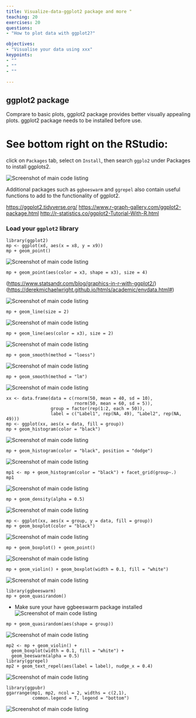 ```yaml
---
title: Visualize-data-ggplot2 package and more "
teaching: 20
exercises: 20
questions:
- "How to plot data with ggplot2?"

objectives:
- "Visualise your data using xxx"
keypoints:
- ""
- ""
- ""

---
```


## ggplot2 package 
Comprare to basic plots, ggplot2 package provides better visually appealing plots. ggplot2 package needs to be installed before use. 
# See bottom right on the RStudio:
click on `Packages` tab, select on `Install`, then search `ggplo2` under Packages to install ggplots2.


![Screenshot of main code listing](../fig/Visualize-your-data-16.png)


Additional packages such as `ggbeeswarm` and `ggrepel` also contain useful functions to add to the functionality of ggplot2.

https://ggplot2.tidyverse.org/
https://www.r-graph-gallery.com/ggplot2-package.html
http://r-statistics.co/ggplot2-Tutorial-With-R.html

### Load your `ggplot2` library
```
library(ggplot2)
mp <- ggplot(xd, aes(x = x8, y = x9))
mp + geom_point()
```
![Screenshot of main code listing](../fig/Visualize-your-data-17.png)

```
mp + geom_point(aes(color = x3, shape = x3), size = 4)
```
(https://www.statsandr.com/blog/graphics-in-r-with-ggplot2/)
(https://derekmichaelwright.github.io/htmls/academic/envdata.html#)
 
 
![Screenshot of main code listing](../fig/Visualize-your-data-18.png)

```
mp + geom_line(size = 2)
```
![Screenshot of main code listing](../fig/Visualize-your-data-19.png)

```
mp + geom_line(aes(color = x3), size = 2)
```
![Screenshot of main code listing](../fig/Visualize-your-data-20.png)

```
mp + geom_smooth(method = "loess")
```

![Screenshot of main code listing](../fig/Visualize-your-data-21.png)

```
mp + geom_smooth(method = "lm")
```
![Screenshot of main code listing](../fig/Visualize-your-data-22.png)

```
xx <- data.frame(data = c(rnorm(50, mean = 40, sd = 10),
                          rnorm(50, mean = 60, sd = 5)),
                 group = factor(rep(1:2, each = 50)),
                 label = c("Label1", rep(NA, 49), "Label2", rep(NA, 49)))
mp <- ggplot(xx, aes(x = data, fill = group))
mp + geom_histogram(color = "black")
```

![Screenshot of main code listing](../fig/Visualize-your-data-23.png)

```
mp + geom_histogram(color = "black", position = "dodge")
```
![Screenshot of main code listing](../fig/Visualize-your-data-24.png)

```
mp1 <- mp + geom_histogram(color = "black") + facet_grid(group~.)
mp1
```
![Screenshot of main code listing](../fig/Visualize-your-data-25.png)

```
mp + geom_density(alpha = 0.5)
```
![Screenshot of main code listing](../fig/Visualize-your-data-26.png)

```
mp <- ggplot(xx, aes(x = group, y = data, fill = group))
mp + geom_boxplot(color = "black")
```
![Screenshot of main code listing](../fig/Visualize-your-data-27.png)

```
mp + geom_boxplot() + geom_point()
```

![Screenshot of main code listing](../fig/Visualize-your-data-28.png)

```
mp + geom_violin() + geom_boxplot(width = 0.1, fill = "white")
```
![Screenshot of main code listing](../fig/Visualize-your-data-29.png)

```
library(ggbeeswarm)
mp + geom_quasirandom()
```
* Make sure your have ggbeeswarm package installed 
![Screenshot of main code listing](../fig/Visualize-your-data-30.png)

```
mp + geom_quasirandom(aes(shape = group))
```
![Screenshot of main code listing](../fig/Visualize-your-data-31.png)

```
mp2 <- mp + geom_violin() + 
  geom_boxplot(width = 0.1, fill = "white") +
  geom_beeswarm(alpha = 0.5)
library(ggrepel)
mp2 + geom_text_repel(aes(label = label), nudge_x = 0.4)
```
![Screenshot of main code listing](../fig/Visualize-your-data-32.png)
```
library(ggpubr)
ggarrange(mp1, mp2, ncol = 2, widths = c(2,1),
          common.legend = T, legend = "bottom")
```
![Screenshot of main code listing](../fig/Visualize-your-data-33.png)
